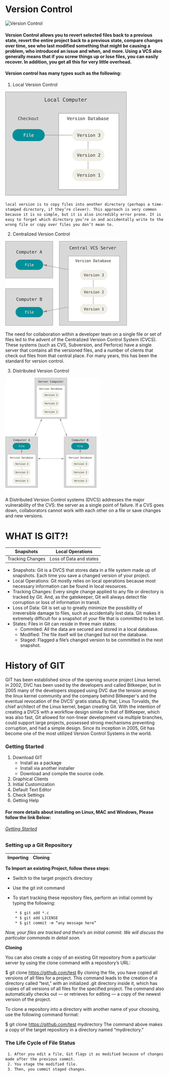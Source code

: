 # Version Control
![Version Control](https://miro.medium.com/max/700/1*wQ2mtIZHzVkJ0Y2suuVGpQ.jpeg)
####  Version Control allows you to revert selected files back to a previous state, revert the entire project back to a previous state, compare changes over time, see who last modified something that might be causing a problem, who introduced an issue and when, and more. Using a VCS also generally means that if you screw things up or lose files, you can easily recover. In addition, you get all this for very little overhead.

#### Version control has many types such as the following:
 1. Local Version Control
 
 ![Local](local.png)
    
    local version is to copy files into another directory (perhaps a time-stamped directory, if they’re clever). This approach is very common because it is so simple, but it is also incredibly error prone. It is easy to forget which directory you’re in and accidentally write to the wrong file or copy over files you don’t mean to.
  
 2. Centralized Version Control

![Centralized](centralized.png)

The need for collaboration within a developer team on a single file or set of files led to the advent of the Centralized Version Control System (CVCS). These systems (such as CVS, Subversion, and Perforce) have a single server that contains all the versioned files, and a number of clients that check out files from that central place. For many years, this has been the standard for version control.

 3. Distributed Version Control
 
 ![Distributed](distributed.png)

A Distributed Version Control systems (DVCS) addresses the major vulnerability of the CVS: the server as a single point of failure. If a CVS goes down, collaborators cannot work with each other on a file or save changes and new versions.

# WHAT IS GIT?!
Snapshots | Local Operations
------------ | -------------
Tracking Changes | Loss of Data and states

* Snapshots: Git is a DVCS that stores data in a file system made up of snapshots. Each time you save a changed version of your project.
* Local Operations: Git mostly relies on local operations because most necessary information can be found in local resources.
* Tracking Changes: Every single change applied to any file or directory is tracked by Git. And, as the gatekeeper, Git will always detect file corruption or loss of information in transit.
* Loss of Data: Git is set up to greatly minimize the possibility of irreversible damage to files, such as accidentally lost data. Git makes it extremely difficult for a snapshot of your file that is committed to be lost.
* States: Files in Git can reside in three main states:
   - Commited: All the data are secured and stored in a local database.
   - Modified: The file itself will be changed but not the database.
   - Staged: Flagged a file’s changed version to be committed in the next snapshot.

# History of GIT
  GIT has been established since of the opening source project Linux kernel. in 2002, DVC has been used by the developers and called Bitkeeper, but in 2005 many of the developers stopped using DVC due the tension among the linux kernel community and the company behind Bitkeeper's and the eventual revocation of the DVCS’ gratis status.By that, Linus Torvalds, the chief architect of the Linux kernel, began creating Git. With the intention of creating a DVCS with a workflow design similar to that of BitKeeper, which was also fast, Git allowed for non-linear development via multiple branches, could support large projects, possessed strong mechanisms preventing corruption, and had a simple design. Since its inception in 2005, Git has become one of the most utilized Version Control Systems in the world.

### Getting Started 
1. Download GIT
    - Install as a package
    - Install via another installer
    - Download and compile the source code.
3. Graphical Clients
4. Initial Customization
5. Default Text Editor
6. Check Settings
7. Getting Help

#### For more details about installing on Linux, MAC and Windows, Please follow the link Below:

###### [Getting Started](https://blog.udemy.com/git-tutorial-a-comprehensive-guide/)

### Setting up a Git Repository
Importing | Cloning
------------ | -------------

**To Import an existing Project, follow these steps:**
   - Switch to the target project’s directory
   - Use the git init command
   - To start tracking these repository files, perform an initial commit by typing the following:
   
          * $ git add *.c
          * $ git add LICENSE
          * $ git commit -m “any message here”
             
*Now, your files are tracked and there’s an initial commit. We will discuss the particular commands in detail soon.*


**Cloning**

You can also create a copy of an existing Git repository from a particular server by using the clone command with a repository’s URL:

$ git clone https://github.com/test
By cloning the file, you have copied all versions of all files for a project. This command leads to the creation of a directory called “test,” with an initialized .git directory inside it, which has copies of all versions of all files for the specified project. The command also automatically checks out — or retrieves for editing — a copy of the newest version of the project.

To clone a repository into a directory with another name of your choosing, use the following command format:

$ git clone https://github.com/test mydirectory
The command above makes a copy of the target repository in a directory named “mydirectory.”
 
### The Life Cycle of File Status
     1. After you edit a file, Git flags it as modified because of changes made after the previous commit.
     2. You stage the modified file.
     3. Then, you commit staged changes.
